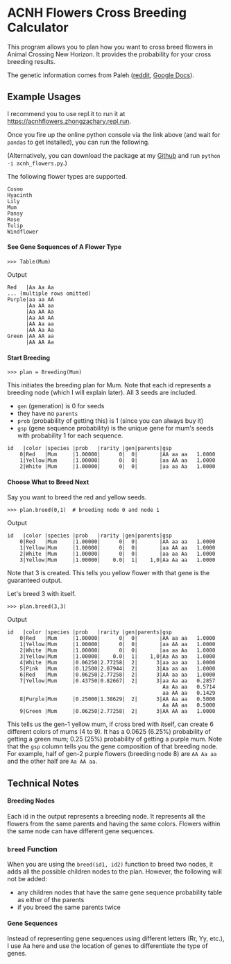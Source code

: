 # ACNH Flowers Cross Breeding Calculator

This program allows you to plan how you want to cross breed flowers in Animal Crossing New Horizon.
It provides the probability for your cross breeding results.

The genetic information comes from Paleh ([reddit](https://www.reddit.com/r/AnimalCrossing/comments/fsyn1x/acnhacnl_flower_genetics_guide/), [Google Docs](https://docs.google.com/document/d/1ARIQCUc5YVEd01D7jtJT9EEJF45m07NXhAm4fOpNvCs)).

## Example Usages
I recommend you to use repl.it to run it at https://acnhflowers.zhongzachary.repl.run.

Once you fire up the online python console via the link above (and wait for `pandas` to get installed), you can run the following. 

(Alternatively, you can download the package at my [Github](https://github.com/zhongzachary/acnh_flowers) and run `python -i acnh_flowers.py`.)

The following flower types are supported.
```
Cosmo
Hyacinth
Lily
Mum
Pansy
Rose
Tulip
Windflower
```
#### See Gene Sequences of A Flower Type
```
>>> Table(Mum)
```
Output
```
Red   |Aa Aa Aa
... (multiple rows omitted)
Purple|aa aa AA
      |Aa AA aa
      |Aa AA Aa
      |Aa AA AA
      |AA Aa aa
      |AA Aa Aa
Green |AA AA aa
      |AA AA Aa
```

#### Start Breeding
```
>>> plan = Breeding(Mum)
```
This initiates the breeding plan for Mum. 
Note that each id represents a breeding node (which I will explain later). 
All 3 seeds are included.
- `gen` (generation) is 0 for seeds
- they have no `parents`
- `prob` (probability of getting this) is 1 (since you can always buy it)
- `gsp` (gene sequence probability) is the unique gene for mum's seeds with probability 1 for each sequence.
```
id   |color |species |prob   |rarity |gen|parents|gsp
    0|Red   |Mum     |1.00000|      0|  0|       |AA aa aa   1.0000
    1|Yellow|Mum     |1.00000|      0|  0|       |aa AA aa   1.0000
    2|White |Mum     |1.00000|      0|  0|       |aa aa Aa   1.0000
```
#### Choose What to Breed Next
Say you want to breed the red and yellow seeds.
```
>>> plan.breed(0,1)  # breeding node 0 and node 1
```
Output
```
id   |color |species |prob   |rarity |gen|parents|gsp
    0|Red   |Mum     |1.00000|      0|  0|       |AA aa aa   1.0000
    1|Yellow|Mum     |1.00000|      0|  0|       |aa AA aa   1.0000
    2|White |Mum     |1.00000|      0|  0|       |aa aa Aa   1.0000
    3|Yellow|Mum     |1.00000|    0.0|  1|    1,0|Aa Aa aa   1.0000
```
Note that 3 is created. 
This tells you yellow flower with that gene is the guaranteed output.

Let's breed 3 with itself.
```
>>> plan.breed(3,3)
```
Output 
```
id   |color |species |prob   |rarity |gen|parents|gsp
    0|Red   |Mum     |1.00000|      0|  0|       |AA aa aa   1.0000
    1|Yellow|Mum     |1.00000|      0|  0|       |aa AA aa   1.0000
    2|White |Mum     |1.00000|      0|  0|       |aa aa Aa   1.0000
    3|Yellow|Mum     |1.00000|    0.0|  1|    1,0|Aa Aa aa   1.0000
    4|White |Mum     |0.06250|2.77258|  2|      3|aa aa aa   1.0000
    5|Pink  |Mum     |0.12500|2.07944|  2|      3|Aa aa aa   1.0000
    6|Red   |Mum     |0.06250|2.77258|  2|      3|AA aa aa   1.0000
    7|Yellow|Mum     |0.43750|0.82667|  2|      3|aa Aa aa   0.2857
                                                  Aa Aa aa   0.5714
                                                  aa AA aa   0.1429
    8|Purple|Mum     |0.25000|1.38629|  2|      3|AA Aa aa   0.5000
                                                  Aa AA aa   0.5000
    9|Green |Mum     |0.06250|2.77258|  2|      3|AA AA aa   1.0000
```
This tells us the gen-1 yellow mum, if cross bred with itself, can create 6 different colors of mums (4 to 9).
It has a 0.0625 (6.25%) probability of getting a green mum; 0.25 (25%) probability of getting a purple mum.
Note that the `gsp` column tells you the gene composition of that breeding node.
For example, half of gen-2 purple flowers (breeding node 8) are `AA Aa aa` and the other half are `Aa AA aa`.

## Technical Notes
#### Breeding Nodes
Each id in the output represents a breeding node.
It represents all the flowers from the same parents and having the same colors.
Flowers within the same node can have different gene sequences.

### `breed` Function
When you are using the `breed(id1, id2)` function to breed two nodes, it adds all the possible children nodes to the plan.
However, the following will not be added:
- any children nodes that have the same gene sequence probability table as either of the parents
- if you breed the same parents twice

#### Gene Sequences
Instead of representing gene sequences using different letters (Rr, Yy, etc.), I use Aa here and use the location of genes to differentiate the type of genes.

